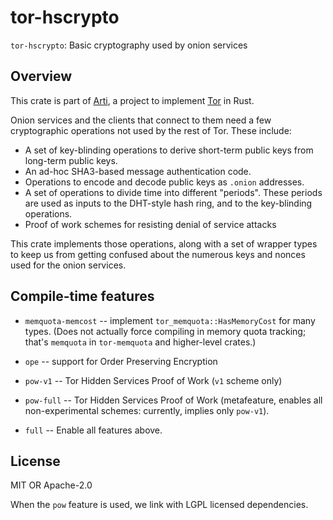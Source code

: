 # tor-hscrypto

`tor-hscrypto`: Basic cryptography used by onion services 

## Overview

This crate is part of
[Arti](https://gitlab.torproject.org/tpo/core/arti/), a project to
implement [Tor](https://www.torproject.org/) in Rust.

Onion services and the clients that connect to them need a few cryptographic
operations not used by the rest of Tor.  These include:

  * A set of key-blinding operations to derive short-term public keys 
    from long-term public keys.
  * An ad-hoc SHA3-based message authentication code.
  * Operations to encode and decode public keys as `.onion` addresses.
  * A set of operations to divide time into different "periods".  These periods
    are used as inputs to the DHT-style hash ring, and to the key-blinding
    operations.
  * Proof of work schemes for resisting denial of service attacks

This crate implements those operations, along with a set of wrapper types to
keep us from getting confused about the numerous keys and nonces used for the
onion services.

## Compile-time features

* `memquota-memcost` -- implement `tor_memquota::HasMemoryCost` for many types.
  (Does not actually force compiling in memory quota tracking;
  that's `memquota` in `tor-memquota` and higher-level crates.)

* `ope` -- support for Order Preserving Encryption

* `pow-v1` -- Tor Hidden Services Proof of Work (`v1` scheme only)

* `pow-full` -- Tor Hidden Services Proof of Work
  (metafeature, enables all non-experimental schemes: currently, implies only `pow-v1`).

* `full` -- Enable all features above.

## License

MIT OR Apache-2.0

When the `pow` feature is used, we link with LGPL licensed dependencies.
